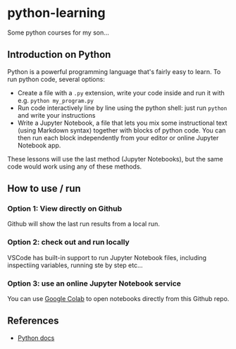 # python-learning

Some python courses for my son...

## Introduction on Python

Python is a powerful programming language that's fairly easy to learn. To run python code, several options:

- Create a file with a `.py` extension, write your code inside and run it with e.g. `python my_program.py`
- Run code interactively line by line using the python shell: just run `python` and write your instructions
- Write a Jupyter Notebook, a file that lets you mix some instructional text (using Markdown syntax) together with blocks of python code. You can then run each block independently from your editor or online Jupyter Notebook app.

These lessons will use the last method (Jupyter Notebooks), but the same code would work using any of these methods.

## How to use / run

### Option 1: View directly on Github

Github will show the last run results from a local run.

### Option 2: check out and run locally

VSCode has built-in support to run Jupyter Notebook files, including inspectiing variables, running ste by step etc...

### Option 3: use an online Jupyter Notebook service

You can use [Google Colab](https://colab.research.google.com) to open notebooks directly from this Github repo.

## References

- [Python docs](https://docs.python.org/3/)
